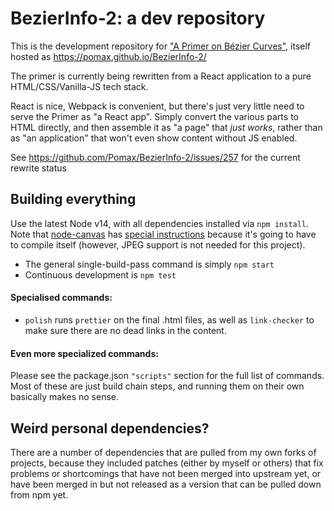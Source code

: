 # BezierInfo-2: a dev repository

This is the development repository for ["A Primer on Bézier Curves"](https://pomax.github.io.bezierinfo), itself hosted as https://pomax.github.io/BezierInfo-2/

The primer is currently being rewritten from a React application to a pure HTML/CSS/Vanilla-JS tech stack.

React is nice, Webpack is convenient, but there's just very little need to serve the Primer as "a React app". Simply convert the various parts to HTML directly, and then assemble it as "a page" that _just works_, rather than as "an application" that won't even show content without JS enabled.

See https://github.com/Pomax/BezierInfo-2/issues/257 for the current rewrite status

## Building everything

Use the latest Node v14, with all dependencies installed via `npm install`. Note that [node-canvas](https://github.com/Automattic/node-canva) has [special instructions](https://github.com/Automattic/node-canvas/wiki/Installation:-Windows) because it's going to have to compile itself (however, JPEG support is not needed for this project).

- The general single-build-pass command is simply `npm start`
- Continuous development is `npm test`

#### Specialised commands:

- `polish` runs `prettier` on the final .html files, as well as `link-checker` to make sure there are no dead links in the content.

#### Even more specialized commands:

Please see the package.json `"scripts"` section for the full list of commands. Most of these are just build chain steps, and running them on their own basically makes no sense.

## Weird personal dependencies?

There are a number of dependencies that are pulled from my own forks of projects, because they included patches (either by myself or others) that fix problems or shortcomings that have not been merged into upstream yet, or have been merged in but not released as a version that can be pulled down from npm yet.
